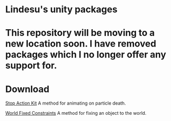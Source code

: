 # Lindesu's unity packages

# This repository will be moving to a new location soon. I have removed packages which I no longer offer any support for.

# Download

[Stop Action Kit](https://github.com/oofdesu/lin-unity-packages/releases/download/Distributions/stopActionKit.unitypackage) A method for animating on particle death.

[World Fixed Constraints](https://github.com/oofdesu/lin-unity-packages/releases/download/Distributions/worldFixedConstraints.unitypackage) A method for fixing an object to the world.